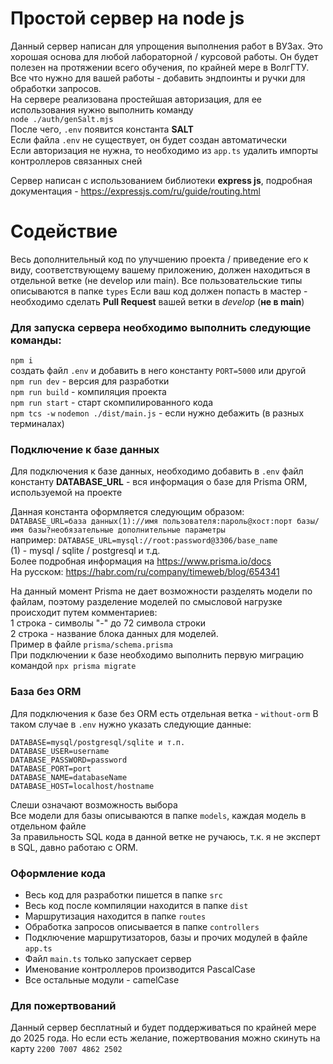 # Простой сервер на node js

Данный сервер написан для упрощения выполнения работ в ВУЗах.
Это хорошая основа для любой лабораторной / курсовой работы.
Он будет полезен на протяжении всего обучения, по крайней мере в ВолгГТУ. \
Все что нужно для вашей работы - добавить эндпоинты и ручки для обработки запросов. \
На сервере реализована простейшая авторизация, для ее использования нужно выполнить команду \
```node ./auth/genSalt.mjs``` \
После чего, ```.env``` появится константа **SALT** \
Если файла ```.env``` не существует, он будет создан автоматически \
Если авторизация не нужна, то необходимо из ```app.ts``` удалить импорты контроллеров связанных сней

Сервер написан с использованием библиотеки **express js**, подробная документация - https://expressjs.com/ru/guide/routing.html


# Содействие
Весь дополнительный код по улучшению проекта / приведение его к виду, соответствующему вашему приложению,
должен находиться в отдельной ветке (не develop или main).
Все пользовательские типы описываются в папке ```types```
Если ваш код должен попасть в мастер - необходимо сделать **Pull Request** вашей ветки в *develop* (**не в main**)

### Для запуска сервера необходимо выполнить следующие команды:
```npm i```\
создать файл ```.env``` и добавить в него константу ```PORT=5000``` или другой \
```npm run dev``` - версия для разработки \
```npm run build``` - компиляция проекта \
```npm run start``` - старт скомпилированного кода \
```npm tcs -w``` ```nodemon ./dist/main.js``` - если нужно дебажить (в разных терминалах)

### Подключение к базе данных
Для подключения к базе данных, необходимо добавить в ```.env``` файл константу
**DATABASE_URL** - вся информация о базе для Prisma ORM, используемой на проекте

Данная константа оформляется следующим образом: \
```DATABASE_URL=база данных(1)://имя пользователя:пароль@хост:порт базы/имя базы?необязательные дополнительные параметры```\
например: ```DATABASE_URL=mysql://root:password@3306/base_name``` \
(1) - mysql / sqlite / postgresql и т.д. \
Более подробная информация на https://www.prisma.io/docs \
На русском: https://habr.com/ru/company/timeweb/blog/654341

На данный момент Prisma не дает возможности разделять модели по файлам, поэтому разделение моделей по
смысловой нагрузке происходит путем комментариев: \
1 строка - символы "-" до 72 символа строки \
2 строка - название блока данных для моделей. \
Пример в файле ```prisma/schema.prisma``` \
При подключении к базе необходимо выполнить первую миграцию командой ```npx prisma migrate```

### База без ORM
Для подключения к базе без ORM есть отдельная ветка - ```without-orm```
В таком случае в ```.env``` нужно указать следующие данные:
```allykeynamelanguage
DATABASE=mysql/postgresql/sqlite и т.п.
DATABASE_USER=username
DATABASE_PASSWORD=password
DATABASE_PORT=port
DATABASE_NAME=databaseName
DATABASE_HOST=localhost/hostname
```
Слеши означают возможность выбора \
Все модели для базы описываются в папке ```models```, каждая модель в отдельном файле \
За правильность SQL кода в данной ветке не ручаюсь, т.к. я не эксперт в SQL, давно работаю с ORM.

### Оформление кода
* Весь код для разработки пишется в папке ```src```
* Весь код после компиляции находится в папке ```dist```
* Маршрутизация находится в папке ```routes```
* Обработка запросов описывается в папке ```controllers```
* Подключение маршрутизаторов, базы и прочих модулей в файле ```app.ts```
* Файл ```main.ts``` только запускает  сервер
* Именование контроллеров производится PascalCase
* Все остальные модули - camelCase

### Для пожертвований
Данный сервер бесплатный и будет поддерживаться по крайней мере до 2025 года.
Но если есть желание, пожертвования можно скинуть на карту ```2200 7007 4862 2502```
